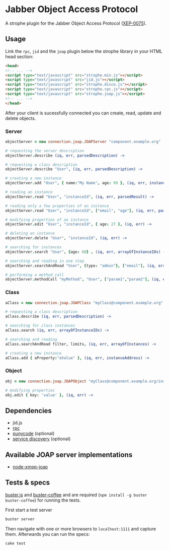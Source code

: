 # Jabber Object Access Protocol

A strophe plugin for the Jabber Object Access Protocol
([XEP-0075](http://xmpp.org/extensions/xep-0075.html)).

## Usage

Link the `rpc`, `jid` and the `joap` plugin below the strophe library in your
HTML head section:

``` html
<head>
<!-- ... -->
<script type="text/javascript" src="strophe.min.js"></script>
<script type="text/javascript" src="jid.js"></script>
<script type="text/javascript" src="strophe.disco.js"></script>
<script type="text/javascript" src="strophe.rpc.js"></script>
<script type="text/javascript" src="strophe.joap.js"></script>
<!-- ... -->
</head>
```

After your client is sucessfully connected you can create, read, update and
delete objects.

### Server

``` coffeescript
objectServer = new connection.joap.JOAPServer "component.example.org"

# requesting the server description
objectServer.describe (iq, err, parsedDescription) ->

# requesting a class description
objectServer.describe "User", (iq, err, parsedDescription) ->

# creating a new instance
objectServer.add "User", { name:"My Name", age: 99 }, (iq, err, instanceAddress) ->

# reading an instance
objectServer.read "User", "instanceId", (iq, err, parsedResult) ->

# reading only a few properties of an instance
objectServer.read "User", "instanceId", ["email", "age"], (iq, err, parsedResult) ->

# modifying properties of an instance
objectServer.edit "User", "instanceId", { age: 27 }, (iq, err) ->

# deleting an instance
objectServer.delete "User", "instanceId", (iq, err) ->

# searching for instances
objectServer.search "User", {age: 60} , (iq, err, arrayOfInstanceIDs) ->

# searching and reading in one step
objectServer.searchAndRead "User", {type: "admin"}, ["email"], (iq, err, arrayOfInstancObjects) ->

# performing a method call
objectServer.methodCall "myMethod", "User", ["param1","param2"], (iq, err, result) ->
```

### Class

``` coffeescript
aClass = new connection.joap.JOAPClass "myClass@component.example.org"

# requesting a class description
aClass.describe (iq, err, parsedDescription) ->

# searching for class instances
aClass.search (iq, err, arrayOfInstanceIDs) ->

# searching and reading
aClass.searchAndRead filter, limits, (iq, err, arrayOfInstances) ->

# creating a new instance
aClass.add { aProperty:"aValue" }, (iq, err, instanceAddress) ->
```

### Object

``` coffeescript
obj = new connection.joap.JOAPObject "myClass@component.example.org/instanceId"

# modifying properties
obj.edit { key: 'value' }, (iq, err) ->
```

## Dependencies

- jid.js
- [rpc](https://github.com/metajack/strophejs-plugins/tree/master/rpc)
- [punycode](https://github.com/bestiejs/punycode.js/) (optional)
- [service discovery](https://github.com/metajack/strophejs-plugins/tree/master/disco) (optional)

## Available JOAP server implementations

- [node-xmpp-joap](https://github.com/flosse/node-xmpp-joap)

## Tests & specs

[buster.js](https://github.com/busterjs/) and
[buster-coffee](https://github.com/jodal/buster-coffee) and
are required (`npm install -g buster buster-coffee`) for running the tests.

First start a test server

```bash
buster server
```

Then navigate with one or more browsers to `localhost:1111` and capture them.
Afterwards you can run the specs:

```bash
cake test
```
